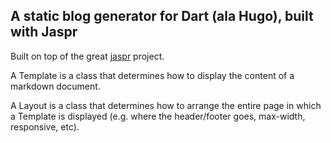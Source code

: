 <!-- 
This README describes the package. If you publish this package to pub.dev,
this README's contents appear on the landing page for your package.

For information about how to write a good package README, see the guide for
[writing package pages](https://dart.dev/guides/libraries/writing-package-pages). 

For general information about developing packages, see the Dart guide for
[creating packages](https://dart.dev/guides/libraries/create-library-packages)
and the Flutter guide for
[developing packages and plugins](https://flutter.dev/developing-packages). 
-->

## A static blog generator for Dart (ala Hugo), built with Jaspr

Built on top of the great [jaspr](https://github.com/schultek/jaspr) project.

A Template is a class that determines how to display the content of a markdown document.

A Layout is a class that determines how to arrange the entire page in which a Template is displayed (e.g. where the header/footer goes, max-width, responsive, etc).

